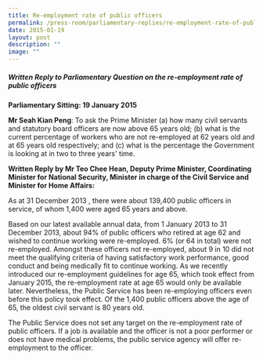 ```yaml
---
title: Re‑employment rate of public officers
permalink: /press-room/parliamentary-replies/re-employment-rate-of-public-officers/
date: 2015-01-19
layout: post
description: ""
image: ""
---
```

##### Written Reply to Parliamentary Question on the re-employment rate of public officers

**Parliamentary Sitting: 19 January 2015**  
  
**Mr Seah Kian Peng**: To ask the Prime Minister (a) how many civil servants and statutory board officers are now above 65 years old; (b) what is the current percentage of workers who are not re-employed at 62 years old and at 65 years old respectively; and (c) what is the percentage the Government is looking at in two to three years' time.  
  
**Written Reply by Mr Teo Chee Hean, Deputy Prime Minister, Coordinating Minister for National Security, Minister in charge of the Civil Service and Minister for Home Affairs:**

As at 31 December 2013 , there were about 139,400 public officers in service, of whom 1,400 were aged 65 years and above.  
  
Based on our latest available annual data, from 1 January 2013 to 31 December 2013, about 94% of public officers who retired at age 62 and wished to continue working were re-employed. 6% (or 64 in total) were not re-employed. Amongst these officers not re-employed, about 9 in 10 did not meet the qualifying criteria of having satisfactory work performance, good conduct and being medically fit to continue working. As we recently introduced our re-employment guidelines for age 65, which took effect from January 2015, the re-employment rate at age 65 would only be available later. Nevertheless, the Public Service has been re-employing officers even before this policy took effect. Of the 1,400 public officers above the age of 65, the oldest civil servant is 80 years old.  
  
The Public Service does not set any target on the re-employment rate of public officers. If a job is available and the officer is not a poor performer or does not have medical problems, the public service agency will offer re-employment to the officer.